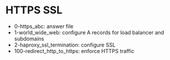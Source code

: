 # HTTPS SSL
* 0-https_abc: answer file
* 1-world_wide_web: configure A records for load balancer and subdomains
* 2-haproxy_ssl_termination: configure SSL
* 100-redirect_http_to_https: enforce HTTPS traffic
